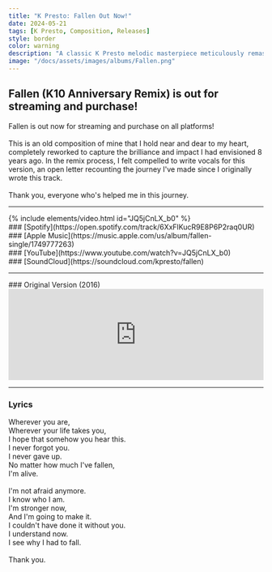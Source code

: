 ```yaml
---
title: "K Presto: Fallen Out Now!"
date: 2024-05-21
tags: [K Presto, Composition, Releases]
style: border
color: warning
description: "A classic K Presto melodic masterpiece meticulously remastered. "
image: "/docs/assets/images/albums/Fallen.png"
---
```


## Fallen (K10 Anniversary Remix) is out for streaming and purchase!

Fallen is out now for streaming and purchase on all platforms!<br>
<br>
This is an old composition of mine that I hold near and dear to my heart, completely reworked to capture the brilliance and impact I had envisioned 8 years ago. In the remix process, I felt compelled to write vocals for this version, an open letter recounting the journey I've made since I originally wrote this track. <br>
<br>
Thank you, everyone who's helped me in this journey.

<hr>
{% include elements/video.html id="JQ5jCnLX_b0" %}

<div class="row" markdown="1">
<div class="col" markdown="1">
### [Spotify](https://open.spotify.com/track/6XxFlKucR9E8P6P2raq0UR)
</div>

<div class="col" markdown="1">
### [Apple Music](https://music.apple.com/us/album/fallen-single/1749777263)
</div>

<div class="col" markdown="1">
### [YouTube](https://www.youtube.com/watch?v=JQ5jCnLX_b0)
</div>

<div class="col" markdown="1">
### [SoundCloud](https://soundcloud.com/kpresto/fallen)
</div>

</div>
<hr>
### Original Version (2016)
<iframe width="100%" height="180" scrolling="no" frameborder="no" allow="autoplay" src="https://w.soundcloud.com/player/?url=https%3A//api.soundcloud.com/tracks/296651553&color=%23131313&auto_play=false&hide_related=false&show_comments=true&show_user=true&show_reposts=false&show_teaser=true&visual=true"></iframe>
<hr>

### Lyrics
Wherever you are,<br>
Wherever your life takes you,<br>
I hope that somehow you hear this.<br>
I never forgot you.<br>
I never gave up.<br>
No matter how much I've fallen,<br>
I'm alive.<br>
<br>
I'm not afraid anymore.<br>
I know who I am.<br>
I'm stronger now,<br>
And I'm going to make it.<br>
I couldn't have done it without you.<br>
I understand now.<br>
I see why I had to fall.<br>
<br>
Thank you.